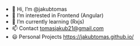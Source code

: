 - 👋 Hi, I’m @jakubtomas
- 👀 I’m interested in Frontend (Angular)
- 🌱 I’m currently learning (Rxjs)
- 📫 Contact  tomasjakub21@gmail.com
- 😃 Personal Projects https://jakubtomas.github.io/

<!---
jakubtomas/jakubtomas is a ✨ special ✨ repository because its `README.md` (this file) appears on your GitHub profile.
You can click the Preview link to take a look at your changes.
--->
